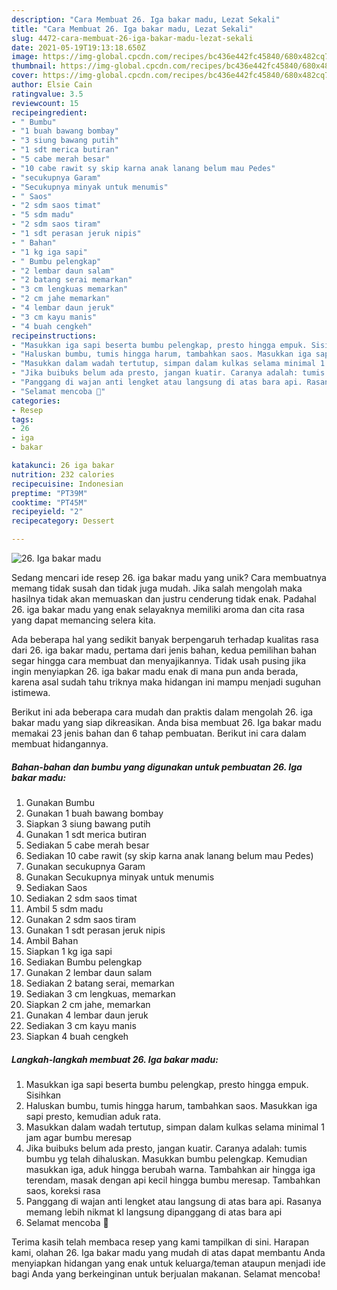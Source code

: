 ```yaml
---
description: "Cara Membuat 26. Iga bakar madu, Lezat Sekali"
title: "Cara Membuat 26. Iga bakar madu, Lezat Sekali"
slug: 4472-cara-membuat-26-iga-bakar-madu-lezat-sekali
date: 2021-05-19T19:13:18.650Z
image: https://img-global.cpcdn.com/recipes/bc436e442fc45840/680x482cq70/26-iga-bakar-madu-foto-resep-utama.jpg
thumbnail: https://img-global.cpcdn.com/recipes/bc436e442fc45840/680x482cq70/26-iga-bakar-madu-foto-resep-utama.jpg
cover: https://img-global.cpcdn.com/recipes/bc436e442fc45840/680x482cq70/26-iga-bakar-madu-foto-resep-utama.jpg
author: Elsie Cain
ratingvalue: 3.5
reviewcount: 15
recipeingredient:
- " Bumbu"
- "1 buah bawang bombay"
- "3 siung bawang putih"
- "1 sdt merica butiran"
- "5 cabe merah besar"
- "10 cabe rawit sy skip karna anak lanang belum mau Pedes"
- "secukupnya Garam"
- "Secukupnya minyak untuk menumis"
- " Saos"
- "2 sdm saos timat"
- "5 sdm madu"
- "2 sdm saos tiram"
- "1 sdt perasan jeruk nipis"
- " Bahan"
- "1 kg iga sapi"
- " Bumbu pelengkap"
- "2 lembar daun salam"
- "2 batang serai memarkan"
- "3 cm lengkuas memarkan"
- "2 cm jahe memarkan"
- "4 lembar daun jeruk"
- "3 cm kayu manis"
- "4 buah cengkeh"
recipeinstructions:
- "Masukkan iga sapi beserta bumbu pelengkap, presto hingga empuk. Sisihkan"
- "Haluskan bumbu, tumis hingga harum, tambahkan saos. Masukkan iga sapi presto, kemudian aduk rata."
- "Masukkan dalam wadah tertutup, simpan dalam kulkas selama minimal 1 jam agar bumbu meresap"
- "Jika buibuks belum ada presto, jangan kuatir. Caranya adalah: tumis bumbu yg telah dihaluskan. Masukkan bumbu pelengkap. Kemudian masukkan iga, aduk hingga berubah warna. Tambahkan air hingga iga terendam, masak dengan api kecil hingga bumbu meresap. Tambahkan saos, koreksi rasa"
- "Panggang di wajan anti lengket atau langsung di atas bara api. Rasanya memang lebih nikmat kl langsung dipanggang di atas bara api"
- "Selamat mencoba 🥰"
categories:
- Resep
tags:
- 26
- iga
- bakar

katakunci: 26 iga bakar 
nutrition: 232 calories
recipecuisine: Indonesian
preptime: "PT39M"
cooktime: "PT45M"
recipeyield: "2"
recipecategory: Dessert

---
```



![26. Iga bakar madu](https://img-global.cpcdn.com/recipes/bc436e442fc45840/680x482cq70/26-iga-bakar-madu-foto-resep-utama.jpg)

Sedang mencari ide resep 26. iga bakar madu yang unik? Cara membuatnya memang tidak susah dan tidak juga mudah. Jika salah mengolah maka hasilnya tidak akan memuaskan dan justru cenderung tidak enak. Padahal 26. iga bakar madu yang enak selayaknya memiliki aroma dan cita rasa yang dapat memancing selera kita.



Ada beberapa hal yang sedikit banyak berpengaruh terhadap kualitas rasa dari 26. iga bakar madu, pertama dari jenis bahan, kedua pemilihan bahan segar hingga cara membuat dan menyajikannya. Tidak usah pusing jika ingin menyiapkan 26. iga bakar madu enak di mana pun anda berada, karena asal sudah tahu triknya maka hidangan ini mampu menjadi suguhan istimewa.


Berikut ini ada beberapa cara mudah dan praktis dalam mengolah 26. iga bakar madu yang siap dikreasikan. Anda bisa membuat 26. Iga bakar madu memakai 23 jenis bahan dan 6 tahap pembuatan. Berikut ini cara dalam membuat hidangannya.

<!--inarticleads1-->

##### Bahan-bahan dan bumbu yang digunakan untuk pembuatan 26. Iga bakar madu:

1. Gunakan  Bumbu
1. Gunakan 1 buah bawang bombay
1. Siapkan 3 siung bawang putih
1. Gunakan 1 sdt merica butiran
1. Sediakan 5 cabe merah besar
1. Sediakan 10 cabe rawit (sy skip karna anak lanang belum mau Pedes)
1. Gunakan secukupnya Garam
1. Gunakan Secukupnya minyak untuk menumis
1. Sediakan  Saos
1. Sediakan 2 sdm saos timat
1. Ambil 5 sdm madu
1. Gunakan 2 sdm saos tiram
1. Gunakan 1 sdt perasan jeruk nipis
1. Ambil  Bahan
1. Siapkan 1 kg iga sapi
1. Sediakan  Bumbu pelengkap
1. Gunakan 2 lembar daun salam
1. Sediakan 2 batang serai, memarkan
1. Sediakan 3 cm lengkuas, memarkan
1. Siapkan 2 cm jahe, memarkan
1. Gunakan 4 lembar daun jeruk
1. Sediakan 3 cm kayu manis
1. Siapkan 4 buah cengkeh




<!--inarticleads2-->

##### Langkah-langkah membuat 26. Iga bakar madu:

1. Masukkan iga sapi beserta bumbu pelengkap, presto hingga empuk. Sisihkan
1. Haluskan bumbu, tumis hingga harum, tambahkan saos. Masukkan iga sapi presto, kemudian aduk rata.
1. Masukkan dalam wadah tertutup, simpan dalam kulkas selama minimal 1 jam agar bumbu meresap
1. Jika buibuks belum ada presto, jangan kuatir. Caranya adalah: tumis bumbu yg telah dihaluskan. Masukkan bumbu pelengkap. Kemudian masukkan iga, aduk hingga berubah warna. Tambahkan air hingga iga terendam, masak dengan api kecil hingga bumbu meresap. Tambahkan saos, koreksi rasa
1. Panggang di wajan anti lengket atau langsung di atas bara api. Rasanya memang lebih nikmat kl langsung dipanggang di atas bara api
1. Selamat mencoba 🥰




Terima kasih telah membaca resep yang kami tampilkan di sini. Harapan kami, olahan 26. Iga bakar madu yang mudah di atas dapat membantu Anda menyiapkan hidangan yang enak untuk keluarga/teman ataupun menjadi ide bagi Anda yang berkeinginan untuk berjualan makanan. Selamat mencoba!
